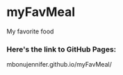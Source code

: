 # myFavMeal
My favorite food

### Here's the link to GitHub Pages:

mbonujennifer.github.io/myFavMeal/
